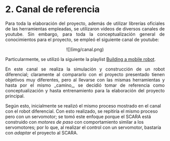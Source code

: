 # 2. Canal de referencia


<p style="text-align: justify;">
Para toda la elaboración del proyecto, además de utilizar librerías oficiales de las herramientas empleadas, se utilizaron videos de diversos canales de youtube. Sin embargo, para toda la conceptualización general de conocimientos para el proyecto, se empleó el siguiente canal de youtube:
</p style="text-align: justify;">

<center>
![](img/canal.png)
</center>

Particularmente, se utilizó la siguiente la playlist [Building a mobile robot](https://www.youtube.com/watch?v=OWeLUSzxMsw&list=PLunhqkrRNRhYAffV8JDiFOatQXuU-NnxT). <br>

<p style="text-align: justify;">
En este canal se realiza la simulación y construcción de un robot diferencial; claramente al compararlo con el proyecto presentado tienen objetivos muy diferentes, pero al llevarse con las mismas herramientas y hasta por el mismo _camino_, se decidió tomar de referencia como conceptualización y hasta entrenamiento para la elaboración del proyecto principal.  <br>


Según esto, inicialmente se realizó el mismo proceso mostrado en el canal con el robot diferencial. Con esto realizado, se repitiría el mismo proceso pero con un servomotor; se tomó este enfoque porque el SCARA está construido con _motores de paso_ con comportamiento similar a los servomotores; por lo que, al realizar el control con un servomotor, bastaría con _adaptar_ el proyecto al SCARA. <br>
</p style="text-align: justify;">

